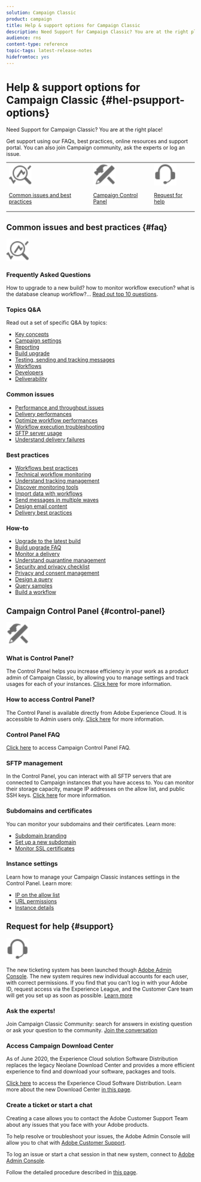 ```yaml
---
solution: Campaign Classic
product: campaign
title: Help & support options for Campaign Classic 
description: Need Support for Campaign Classic? You are at the right place!
audience: rns
content-type: reference
topic-tags: latest-release-notes
hidefromtoc: yes
---
```


# Help & support options for Campaign Classic {#hel-psupport-options}

Need Support for Campaign Classic? You are at the right place!

Get support using our FAQs, best practices, online resources and support portal. You can also join Campaign community, ask the experts or log an issue.

<table>
    <tr>
        <td><img src="platform/using/assets/do-not-localize/icon-faq.svg" width="60px"><p><a href="#faq">Common issues and best practices</a></p></td>
        <td><img src="platform/using/assets/do-not-localize/icon-control-panel.svg" width="60px"><p><a href="#control-panel">Campaign Control Panel</a></p></td>
        <td><img src="platform/using/assets/do-not-localize/icon-support.svg" width="60px"><p><a href="#support">Request for help</a></p></td>
    </tr>
</table>

## Common issues and best practices {#faq}

<img src="platform/using/assets/do-not-localize/icon-faq.svg" width="60px">

### Frequently Asked Questions

How to upgrade to a new build? how to monitor workflow execution? what is the database cleanup workflow?... [Read out top 10 questions](platform/using/common-questions.md).

### Topics Q&A

Read out a set of specific Q&A by topics:

* [Key concepts](platform/using/faq-key-concepts.md)
* [Campaign settings](platform/using/faq-campaign-config.md)
* [Reporting](platform/using/faq-reporting.md)
* [Build upgrade](platform/using/faq-build-upgrade.md)
* [Testing, sending and tracking messages](platform/using/faq-messages.md)
* [Workflows](platform/using/faq-workflows.md)
* [Developers](platform/using/faq-developers.md)
* [Deliverability](delivery/using/monitoring-deliverability.md)

### Common issues

* [Performance and throughput issues](production/using/performance-and-throughput-issues.md)
* [Delivery performances](delivery/using/delivery-performances.md)
* [Optimize workflow performances](workflow/using/workflow-best-practices.md)
* [Workflow execution troubleshooting](workflow/using/monitoring-workflow-execution.md)
* [SFTP server usage](platform/using/sftp-server-usage.md)
* [Understand delivery failures](delivery/using/understanding-delivery-failures.md)

### Best practices

* [Workflows best practices](workflow/using/workflow-best-practices.md)
* [Technical workflow monitoring](workflow/using/monitoring-technical-workflows.md)
* [Understand tracking management](delivery/using/about-message-tracking.md)
* [Discover monitoring tools](production/using/monitoring-guidelines.md)
* [Import data with workflows](platform/using/import-export-workflows.md)
* [Send messages in multiple waves ](delivery/using/steps-sending-the-delivery.md)
* [Design email content](delivery/using/defining-the-email-content.md)
* [Delivery best practices](delivery/using/delivery-best-practices.md)

### How-to

* [Upgrade to the latest build](production/using/build-upgrade.md)
* [Build upgrade FAQ](platform/using/faq-build-upgrade.md)
* [Monitor a delivery](delivery/using/about-delivery-monitoring.md)
* [Understand quarantine management](delivery/using/understanding-quarantine-management.md)
* [Security and privacy checklist](installation/using/get-started-security-privacy.md)
* [Privacy and consent management](platform/using/privacy-management.md)
* [Design a query](platform/using/steps-to-create-a-query.md)
* [Query samples](workflow/using/querying-recipient-table.md)
* [Build a workflow](workflow/using/building-a-workflow.md)

## Campaign Control Panel {#control-panel}

<img src="platform/using/assets/do-not-localize/icon-control-panel.svg" width="60px">

### What is Control Panel?

The Control Panel helps you increase efficiency in your work as a product admin of Campaign Classic, by allowing you to manage settings and track usages for each of your instances.
[Click here](https://docs.adobe.com/content/hecontrol-panel/using/discover-control-panel/key-features.html) for more information.

### How to access Control Panel?

The Control Panel is available directly from Adobe Experience Cloud. It is accessible to Admin users only. [Click here](https://docs.adobe.com/content/hecontrol-panel/using/discover-control-panel/accessing-control-panel.html) for more information.

### Control Panel FAQ

[Click here](https://docs.adobe.com/content/hecontrol-panel/using/faq.html) to access Campaign Control Panel FAQ.

### SFTP management

In the Control Panel, you can interact with all SFTP servers that are connected to Campaign instances that you have access to. You can monitor their storage capacity, manage IP addresses on the allow list, and public SSH keys. [Click here](https://docs.adobe.com/content/hecontrol-panel/using/sftp-management/about-sftp-management.html) for more information.

### Subdomains and certificates

You can monitor your subdomains and their certificates. Learn more:
* [Subdomain branding](https://docs.adobe.com/content/hecontrol-panel/using/subdomains-and-certificates/subdomains-branding.html)
* [Set up a new subdomain](https://docs.adobe.com/content/hecontrol-panel/using/subdomains-and-certificates/setting-up-new-subdomain.html)
* [Monitor SSL certificates](https://docs.adobe.com/content/hecontrol-panel/using/subdomains-and-certificates/renewing-subdomain-certificate.html)

### Instance settings

Learn how to manage your Campaign Classic instances settings in the Control Panel. Learn more:
* [IP on the allow list](https://docs.adobe.com/content/hecontrol-panel/using/instances-settings/ip-whitelisting-instance-access.html)
* [URL permissions](https://docs.adobe.com/content/hecontrol-panel/using/instances-settings/url-permissions.html)
* [Instance details](https://docs.adobe.com/content/hecontrol-panel/using/instances-settings/instance-details.html)

## Request for help {#support}

<img src="platform/using/assets/do-not-localize/icon-support.svg" width="60px">

The new ticketing system has been launched though [Adobe Admin Console](https://adminconsole.adobe.com/overview). The new system requires new individual accounts for each user, with correct permissions. If you find that you can’t log in with your Adobe ID, request access via the Experience League, and the Customer Care team will get you set up as soon as possible. [Learn more](https://helpx.adobe.com/enterprise/using/support-for-experience-cloud.html)

### Ask the experts!

Join Campaign Classic Community: search for answers in existing question or ask your question to the community. [Join the conversation](https://experienceleaguecommunities.adobe.cadobe-campaign-classic/ct-p/adobe-campaign-classic-community)

### Access Campaign Download Center

As of June 2020, the Experience Cloud solution Software Distribution replaces the legacy Neolane Download Center and provides a more efficient experience to find and download your software, packages and tools. 

[Click here](https://experience.adobe.com/#/downloads/content/software-distributicampaign.html) to access the Experience Cloud Software Distribution.
Learn more about the new Download Center [in this page](https://docs.adobe.com/content/heexperience-cloud/software-distribution/home.html).

### Create a ticket or start a chat

Creating a case allows you to contact the Adobe Customer Support Team about any issues that you face with your Adobe products.

To help resolve or troubleshoot your issues, the Adobe Admin Console will allow you to chat with [Adobe Customer Support](https://adminconsole.adobe.com/overview).

To log an issue or start a chat session in that new system, connect to [Adobe Admin Console](https://adminconsole.adobe.com/overview).

Follow the detailed procedure described in [this page](https://helpx.adobe.com/enterprise/using/support-for-experience-cloud.html).
